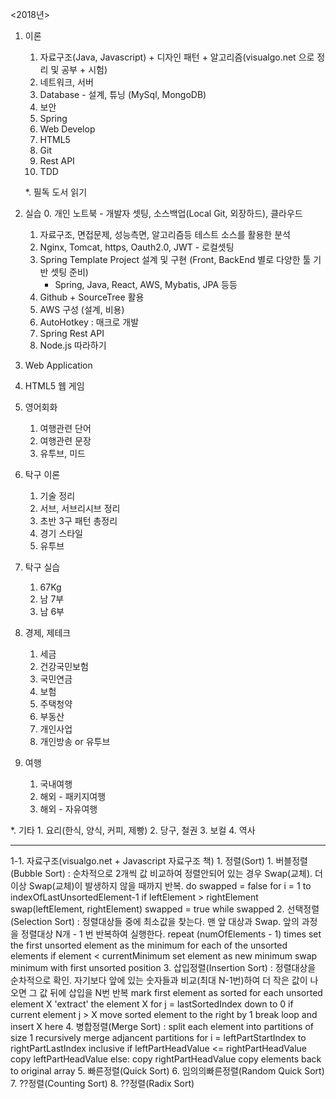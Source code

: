 <2018년>

1. 이론
	1. 자료구조(Java, Javascript) + 디자인 패턴 + 알고리즘(visualgo.net 으로 정리 및 공부 + 시험)
	2. 네트워크, 서버
	3. Database - 설계, 튜닝 (MySql, MongoDB)
	4. 보안
	5. Spring
	6. Web Develop
	7. HTML5
	8. Git
	9. Rest API
	10. TDD
	
	*. 필독 도서 읽기

2. 실습
	0. 개인 노트북 - 개발자 셋팅, 소스백업(Local Git, 외장하드), 클라우드
	1. 자료구조, 면접문제, 성능측면, 알고리즘등 테스트 소스를 활용한 분석
	2. Nginx, Tomcat, https, Oauth2.0, JWT - 로컬셋팅
	3. Spring Template Project 설계 및 구현 (Front, BackEnd 별로 다양한 툴 기반 셋팅 준비)
		- Spring, Java, React, AWS, Mybatis, JPA 등등
	4. Github + SourceTree 활용
	5. AWS 구성 (설계, 비용)
	6. AutoHotkey : 매크로 개발
	7. Spring Rest API
	8. Node.js 따라하기

3. Web Application

4. HTML5 웹 게임
	
5. 영어회화
	1. 여행관련 단어
	2. 여행관련 문장
	3. 유투브, 미드
	
6. 탁구 이론
	1. 기술 정리
	2. 서브, 서브리시브 정리
	3. 초반 3구 패턴 총정리
	4. 경기 스타일
	5. 유투브

7. 탁구 실습
	1. 67Kg
	2. 남 7부
	3. 남 6부
	
8. 경제, 제테크
	1. 세금
	2. 건강국민보험
	3. 국민연금
	4. 보험
	5. 주택청약
	6. 부동산
	7. 개인사업
	8. 개인방송 or 유투브

9. 여행
	1. 국내여행
	2. 해외 - 패키지여행
	3. 해외 - 자유여행
	
*. 기타
	1. 요리(한식, 양식, 커피, 제빵)
	2. 당구, 철권
	3. 보컬
	4. 역사
	
--------------------------------------------------------------------------------------------------------------------

1-1. 자료구조(visualgo.net + Javascript 자료구조 책)
	1. 정렬(Sort)
		1. 버블정렬(Bubble Sort) : 순차적으로 2개씩 값 비교하여 정렬안되어 있는 경우 Swap(교체). 더 이상 Swap(교체)이 발생하지 않을 때까지 반복.
			do
			  swapped = false
			  for i = 1 to indexOfLastUnsortedElement-1
				if leftElement > rightElement
				  swap(leftElement, rightElement)
				  swapped = true
			while swapped
		2. 선택정렬(Selection Sort) : 정렬대상들 중에 최소값을 찾는다. 맨 앞 대상과 Swap. 앞의 과정을 정렬대상 N개 - 1 번 반복하여 실행한다.
			repeat (numOfElements - 1) times
			  set the first unsorted element as the minimum
			  for each of the unsorted elements
				if element < currentMinimum
				  set element as new minimum
			  swap minimum with first unsorted position
		3. 삽입정렬(Insertion Sort) : 정렬대상을 순차적으로 확인. 자기보다 앞에 있는 숫자들과 비교(최대 N-1번)하여 더 작은 값이 나오면 그 값 뒤에 삽입을 N번 반복
			mark first element as sorted
			for each unsorted element X
			  'extract' the element X
			  for j = lastSortedIndex down to 0
				if current element j > X
				  move sorted element to the right by 1
				break loop and insert X here
		4. 병합정렬(Merge Sort) : 
			split each element into partitions of size 1
			recursively merge adjancent partitions
			  for i = leftPartStartIndex to rightPartLastIndex inclusive
				if leftPartHeadValue <= rightPartHeadValue
				  copy leftPartHeadValue
				else: copy rightPartHeadValue
			copy elements back to original array
		5. 빠른정렬(Quick Sort)
		6. 임의의빠른정렬(Random Quick Sort)
		7. ??정렬(Counting Sort)
		8. ??정렬(Radix Sort)
		
	
